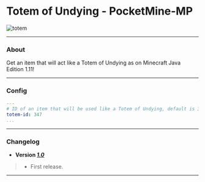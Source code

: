 # Totem of Undying - PocketMine-MP
![totem](https://hydra-media.cursecdn.com/minecraft.gamepedia.com/5/57/Totem_of_Undying.png?version=b9afdb6e41542dccdf27e1936447bdcf) <br>

---
### About
Get an item that will act like a Totem of Undying as on Minecraft Java Edition 1.11!
___
### Config
```yaml
---
# ID of an item that will be used like a Totem of Undying, default is 347 (Clock).
totem-id: 347
...
```
___
### Changelog

* **Version [_1.0_](https://github.com/XShockinFireX/TotemofUndying/releases/download/1.0/Totem_v1.phar)**

>- First release.

---

